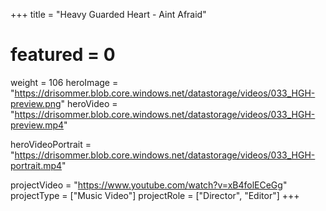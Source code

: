 +++
title = "Heavy Guarded Heart - Aint Afraid"
# featured = 0
weight = 106
heroImage = "https://drisommer.blob.core.windows.net/datastorage/videos/033_HGH-preview.png"
heroVideo = "https://drisommer.blob.core.windows.net/datastorage/videos/033_HGH-preview.mp4"

heroVideoPortrait = "https://drisommer.blob.core.windows.net/datastorage/videos/033_HGH-portrait.mp4"


projectVideo = "https://www.youtube.com/watch?v=xB4folECeGg"
projectType = ["Music Video"]
projectRole = ["Director", "Editor"]
+++
